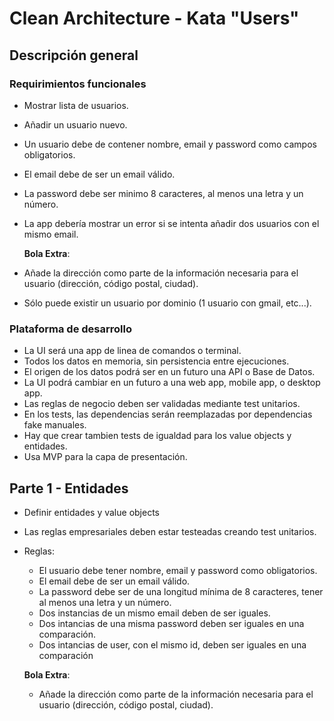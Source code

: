 # Clean Architecture - Kata "Users"

## Descripción general

### Requirimientos funcionales

- Mostrar lista de usuarios.
- Añadir un usuario nuevo.
- Un usuario debe de contener nombre, email y password como campos obligatorios.
- El email debe de ser un email válido.
- La password debe ser minimo 8 caracteres, al menos una letra y un número.
- La app debería mostrar un error si se intenta añadir dos usuarios con el mismo email.

  **Bola Extra**:

- Añade la dirección como parte de la información necesaria para el usuario (dirección, código postal, ciudad).
- Sólo puede existir un usuario por dominio (1 usuario con gmail, etc...).

### Plataforma de desarrollo

- La UI será una app de linea de comandos o terminal.
- Todos los datos en memoria, sin persistencia entre ejecuciones.
- El origen de los datos podrá ser en un futuro una API o Base de Datos.
- La UI podrá cambiar en un futuro a una web app, mobile app, o desktop app.
- Las reglas de negocio deben ser validadas mediante test unitarios.
- En los tests, las dependencias serán reemplazadas por dependencias fake manuales.
- Hay que crear tambien tests de igualdad para los value objects y entidades.
- Usa MVP para la capa de presentación.

## Parte 1 - Entidades

- Definir entidades y value objects
- Las reglas empresariales deben estar testeadas creando test unitarios.
- Reglas:

  - El usuario debe tener nombre, email y password como obligatorios.
  - El email debe de ser un email válido.
  - La password debe ser de una longitud mínima de 8 caracteres, tener al menos una letra y un número.
  - Dos instancias de un mismo email deben de ser iguales.
  - Dos intancias de una misma password deben ser iguales en una comparación.
  - Dos intancias de user, con el mismo id, deben ser iguales en una comparación

  **Bola Extra**:

  - Añade la dirección como parte de la información necesaria para el usuario (dirección, código postal, ciudad).
